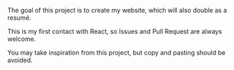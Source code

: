 The goal of this project is to create my website, which will also double as a resumé.

This is my first contact with React, so Issues and Pull Request are always welcome.

You may take inspiration from this project, but copy and pasting should be avoided.